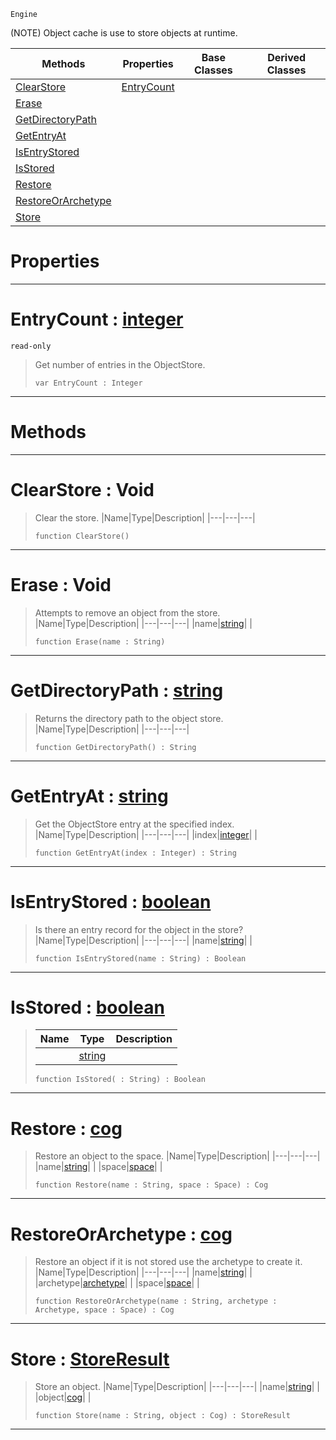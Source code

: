  `Engine`

(NOTE) Object cache is use to store objects at runtime.

|Methods|Properties|Base Classes|Derived Classes|
|---|---|---|---|
|[ ClearStore](objectstore.md#clearstore-void)|[ EntryCount](objectstore.md#entrycount-zilch-engine-d)| | |
|[ Erase](objectstore.md#erase-void)| | | |
|[ GetDirectoryPath](objectstore.md#getdirectorypath-zilch-en)| | | |
|[ GetEntryAt](objectstore.md#getentryat-zilch-engine-d)| | | |
|[ IsEntryStored](objectstore.md#isentrystored-zilch-engin)| | | |
|[ IsStored](objectstore.md#isstored-zilch-engine-doc)| | | |
|[ Restore](objectstore.md#restore-zilch-engine-docu)| | | |
|[ RestoreOrArchetype](objectstore.md#restoreorarchetype-zero)| | | |
|[ Store](objectstore.md#store-zilch-engine-docume)| | | |


 #  Properties


---  
 #  EntryCount : [integer](../nada_base_types/integer.md)

 `read-only`

> Get number of entries in the ObjectStore.
> ```TS:Nada
> var EntryCount : Integer


---  
 #  Methods


---  
 #  ClearStore : Void

> Clear the store.
> |Name|Type|Description|
> |---|---|---|
> ```TS:Nada
> function ClearStore()
> ``` 


---  
 #  Erase : Void

> Attempts to remove an object from the store.
> |Name|Type|Description|
> |---|---|---|
> |name|[string](../nada_base_types/string.md)| |
> ```TS:Nada
> function Erase(name : String)
> ``` 


---  
 #  GetDirectoryPath : [string](../nada_base_types/string.md)

> Returns the directory path to the object store.
> |Name|Type|Description|
> |---|---|---|
> ```TS:Nada
> function GetDirectoryPath() : String
> ``` 


---  
 #  GetEntryAt : [string](../nada_base_types/string.md)

> Get the ObjectStore entry at the specified index.
> |Name|Type|Description|
> |---|---|---|
> |index|[integer](../nada_base_types/integer.md)| |
> ```TS:Nada
> function GetEntryAt(index : Integer) : String
> ``` 


---  
 #  IsEntryStored : [boolean](../nada_base_types/boolean.md)

> Is there an entry record for the object in the store?
> |Name|Type|Description|
> |---|---|---|
> |name|[string](../nada_base_types/string.md)| |
> ```TS:Nada
> function IsEntryStored(name : String) : Boolean
> ``` 


---  
 #  IsStored : [boolean](../nada_base_types/boolean.md)

> 
> |Name|Type|Description|
> |---|---|---|
> ||[string](../nada_base_types/string.md)| |
> ```TS:Nada
> function IsStored( : String) : Boolean
> ``` 


---  
 #  Restore : [cog](cog.md)

> Restore an object to the space.
> |Name|Type|Description|
> |---|---|---|
> |name|[string](../nada_base_types/string.md)| |
> |space|[space](space.md)| |
> ```TS:Nada
> function Restore(name : String, space : Space) : Cog
> ``` 


---  
 #  RestoreOrArchetype : [cog](cog.md)

> Restore an object if it is not stored use the archetype to create it.
> |Name|Type|Description|
> |---|---|---|
> |name|[string](../nada_base_types/string.md)| |
> |archetype|[archetype](archetype.md)| |
> |space|[space](space.md)| |
> ```TS:Nada
> function RestoreOrArchetype(name : String, archetype : Archetype, space : Space) : Cog
> ``` 


---  
 #  Store : [StoreResult](../enum_reference.md#storeresult)

> Store an object.
> |Name|Type|Description|
> |---|---|---|
> |name|[string](../nada_base_types/string.md)| |
> |object|[cog](cog.md)| |
> ```TS:Nada
> function Store(name : String, object : Cog) : StoreResult
> ``` 


---  
 

 